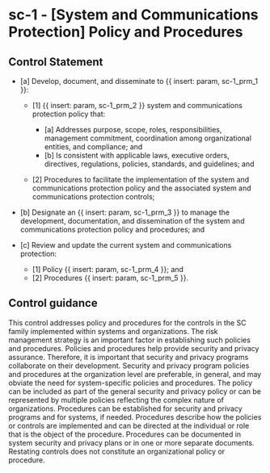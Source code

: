 # sc-1 - \[System and Communications Protection\] Policy and Procedures

## Control Statement

- \[a\] Develop, document, and disseminate to {{ insert: param, sc-1_prm_1 }}:

  - \[1\]  {{ insert: param, sc-1_prm_2 }} system and communications protection policy that:

    - \[a\] Addresses purpose, scope, roles, responsibilities, management commitment, coordination among organizational entities, and compliance; and
    - \[b\] Is consistent with applicable laws, executive orders, directives, regulations, policies, standards, and guidelines; and

  - \[2\] Procedures to facilitate the implementation of the system and communications protection policy and the associated system and communications protection controls;

- \[b\] Designate an {{ insert: param, sc-1_prm_3 }} to manage the development, documentation, and dissemination of the system and communications protection policy and procedures; and

- \[c\] Review and update the current system and communications protection:

  - \[1\] Policy {{ insert: param, sc-1_prm_4 }}; and
  - \[2\] Procedures {{ insert: param, sc-1_prm_5 }}.

## Control guidance

This control addresses policy and procedures for the controls in the SC family implemented within systems and organizations. The risk management strategy is an important factor in establishing such policies and procedures. Policies and procedures help provide security and privacy assurance. Therefore, it is important that security and privacy programs collaborate on their development. Security and privacy program policies and procedures at the organization level are preferable, in general, and may obviate the need for system-specific policies and procedures. The policy can be included as part of the general security and privacy policy or can be represented by multiple policies reflecting the complex nature of organizations. Procedures can be established for security and privacy programs and for systems, if needed. Procedures describe how the policies or controls are implemented and can be directed at the individual or role that is the object of the procedure. Procedures can be documented in system security and privacy plans or in one or more separate documents. Restating controls does not constitute an organizational policy or procedure.
